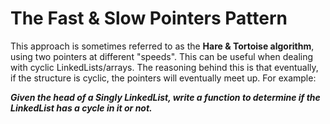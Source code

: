 # The Fast & Slow Pointers Pattern

This approach is sometimes referred to as the **Hare & Tortoise algorithm**,
using two pointers at different "speeds". This can be useful when dealing with
cyclic LinkedLists/arrays. The reasoning behind this is that eventually, if the
structure is cyclic, the pointers will eventually meet up. For example:

**_Given the head of a Singly LinkedList, write a function to determine if the LinkedList has a cycle in it or not._**
